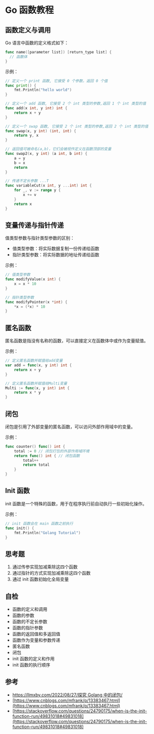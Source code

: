 # Go 函数教程

## 函数定义与调用

Go 语言中函数的定义格式如下：

```go
func name([parameter list]) [return_type list] {
  // 函数体
}
```

示例：

```go
// 定义一个 print 函数, 它接受 0 个参数，返回 0 个值
func print() {
	fmt.Println("hello world")
}

// 定义一个 add 函数, 它接受 2 个 int 类型的参数,返回 1 个 int 类型的值
func add(x int, y int) int {
	return x + y
}

// 定义一个 swap 函数, 它接受 2 个 int 类型的参数,返回 2 个 int 类型的值
func swap(x, y int) (int, int) {
	return y, x
}

// 返回值可被命名(a,b)，它们会被视作定义在函数顶部的变量
func swap2(x, y int) (a int, b int) {
	a = y
	b = x
	return
}

// 传递不定长参数 ...T
func variableCut(x int, y ...int) int {
	for _, v := range y {
		x += v
	}
	return x
}
```

## 变量传递与指针传递

值类型参数与指针类型参数的区别：

- 值类型参数：将实际数据复制一份传递给函数
- 指针类型参数：将实际数据的地址传递给函数

示例：

```go
// 值类型参数
func modifyValue(x int) {
	x = x * 10
}

// 指针类型参数
func modifyPointer(x *int) {
	*x = (*x) * 10
}
```

## 匿名函数

匿名函数是指没有名称的函数，可以直接定义在函数体中或作为变量赋值。

示例：

```go
// 定义匿名函数并赋值给add变量
var add = func(x, y int) int {
	return x + y
}

// 定义匿名函数并赋值给Multi变量
Multi := func(x, y int) int {
	return x * y
}
```

## 闭包

闭包是引用了外部变量的匿名函数，可以访问外部作用域中的变量。

示例：

```go
func counter() func() int {
	total := 0 // 闭包打包的外部作用域环境
	return func() int { // 闭包函数
		total++
		return total
	}
}
```

## Init 函数

init 函数是一个特殊的函数，用于在程序执行前自动执行一些初始化操作。

示例：

```go
// init 函数会在 main 函数之前执行
func init() {
	fmt.Println("Golang Tutorial")
}
```

## 思考题

1. 通过传参实现加减乘除这四个函数
2. 通过指针的方式实现加减乘除这四个函数
3. 通过 init 函数初始化全局变量

## 自检

- 函数的定义和调用
- 函数的参数
- 函数的不定长参数
- 函数的指针参数
- 函数的返回值和多返回值
- 函数作为变量和参数传递
- 匿名函数
- 闭包
- init 函数的定义和作用
- init 函数的执行顺序

## 参考

- [https://llmxby.com/2022/08/27/探究 Golang 中的闭包/](https://llmxby.com/2022/08/27/探究Golang中的闭包/)
- [https://www.cnblogs.com/mfrank/p/13383467.html](https://www.cnblogs.com/mfrank/p/13383467.html)
- [https://stackoverflow.com/questions/24790175/when-is-the-init-function-run/49831018#49831018](https://stackoverflow.com/questions/24790175/when-is-the-init-function-run/49831018#49831018)
